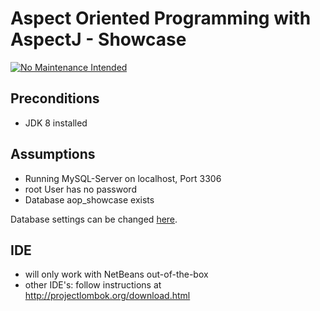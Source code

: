 # Aspect Oriented Programming with AspectJ - Showcase
[![No Maintenance Intended](http://unmaintained.tech/badge.svg)](http://unmaintained.tech/)
## Preconditions

* JDK 8 installed

## Assumptions

* Running MySQL-Server on localhost, Port 3306
* root User has no password
* Database aop_showcase exists

Database settings can be changed [here](https://github.com/pfink/aop-showcase/blob/master/src/main/resources/META-INF/persistence.xml).

## IDE

* will only work with NetBeans out-of-the-box
* other IDE's: follow instructions at http://projectlombok.org/download.html
